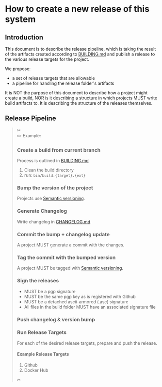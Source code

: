 How to create a new release of this system
==========================================

Introduction
------------

This document is to describe the release pipeline,
which is taking the result of the artifacts created according to [BUILDING.md](BUILDING.md)
and publish a release to the various release targets for the project.

We propose:

- a set of release targets that are allowable
- a pipeline for handling the release folder's artifacts

It is NOT the purpose of this document to describe how a project might create a build,
NOR is it describing a structure in which projects MUST write build artifacts to.
It is describing the structure of the releases themselves.

Release Pipeline
----------------

> ✂  
> ✏️ Example:
>
> ### Create a build from current branch
>
> Process is outlined in [BUILDING.md](BUILDING.md)
>
> 1. Clean the build directory
> 2. run: `bin/build.{target}.{ext}`
>
> ### Bump the version of the project
>
> Projects use [Semantic versioning](https://semver.org/).
>
> ### Generate Changelog
>
> Write changelog in [CHANGELOG.md](CHANGELOG.md).
>
> ### Commit the bump + changelog update
>
> A project MUST generate a commit with the changes.
>
> ### Tag the commit with the bumped version
>
> A project MUST be tagged with [Semantic versioning](https://semver.org/).
>
> ### Sign the releases
>
> - MUST be a pgp signature
> - MUST be the same pgp key as is registered with Github
> - MUST be a detached ascii-armored (.asc) signature
> - All files in the build folder MUST have an associated signature file
>
> ### Push changelog & version bump
>
> ### Run Release Targets
>
> For each of the desired release targets, prepare and push the release.
>
> #### Example Release Targets
>
> 1. Github
> 2. Docker Hub
>
> ✂
